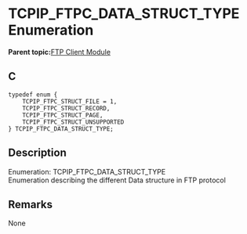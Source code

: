 # TCPIP\_FTPC\_DATA\_STRUCT\_TYPE Enumeration

**Parent topic:**[FTP Client Module](GUID-CE11EBFA-49BD-4D91-86C5-FFD24810B03C.md)

## C

```
typedef enum { 
    TCPIP_FTPC_STRUCT_FILE = 1, 
    TCPIP_FTPC_STRUCT_RECORD, 
    TCPIP_FTPC_STRUCT_PAGE, 
    TCPIP_FTPC_STRUCT_UNSUPPORTED 
} TCPIP_FTPC_DATA_STRUCT_TYPE; 
```

## Description

Enumeration: TCPIP\_FTPC\_DATA\_STRUCT\_TYPE<br />Enumeration describing the different Data structure in FTP protocol

## Remarks

None

